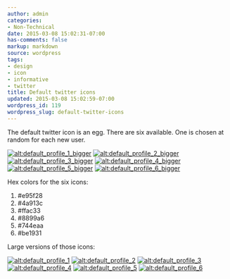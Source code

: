 ```yaml
---
author: admin
categories:
- Non-Technical
date: 2015-03-08 15:02:31-07:00
has-comments: false
markup: markdown
source: wordpress
tags:
- design
- icon
- informative
- twitter
title: Default twitter icons
updated: 2015-03-08 15:02:59-07:00
wordpress_id: 119
wordpress_slug: default-twitter-icons
---
```

The default twitter icon is an egg. There are six available. One is chosen at random for each new user.

[![alt:default_profile_1_bigger](https://blog.za3k.com/wp-content/uploads/2015/03/default_profile_1_bigger.png)](https://blog.za3k.com/wp-content/uploads/2015/03/default_profile_1_bigger.png) [![alt:default_profile_2_bigger](https://blog.za3k.com/wp-content/uploads/2015/03/default_profile_2_bigger.png)](https://blog.za3k.com/wp-content/uploads/2015/03/default_profile_2_bigger.png) [![alt:default_profile_3_bigger](https://blog.za3k.com/wp-content/uploads/2015/03/default_profile_3_bigger.png)](https://blog.za3k.com/wp-content/uploads/2015/03/default_profile_3_bigger.png) [![alt:default_profile_4_bigger](https://blog.za3k.com/wp-content/uploads/2015/03/default_profile_4_bigger.png)](https://blog.za3k.com/wp-content/uploads/2015/03/default_profile_4_bigger.png) [![alt:default_profile_5_bigger](https://blog.za3k.com/wp-content/uploads/2015/03/default_profile_5_bigger.png)](https://blog.za3k.com/wp-content/uploads/2015/03/default_profile_5_bigger.png) [![alt:default_profile_6_bigger](https://blog.za3k.com/wp-content/uploads/2015/03/default_profile_6_bigger.png)](https://blog.za3k.com/wp-content/uploads/2015/03/default_profile_6_bigger.png)

Hex colors for the six icons:

1.  #e95f28
2.  #4a913c
3.  #ffac33
4.  #8899a6
5.  #744eaa
6.  #be1931

Large versions of those icons:

[![alt:default_profile_1](https://blog.za3k.com/wp-content/uploads/2015/03/default_profile_1-300x300.png)](https://blog.za3k.com/wp-content/uploads/2015/03/default_profile_1.png) [![alt:default_profile_2](https://blog.za3k.com/wp-content/uploads/2015/03/default_profile_2-300x300.png)](https://blog.za3k.com/wp-content/uploads/2015/03/default_profile_2.png) [![alt:default_profile_3](https://blog.za3k.com/wp-content/uploads/2015/03/default_profile_3-300x300.png)](https://blog.za3k.com/wp-content/uploads/2015/03/default_profile_3.png) [![alt:default_profile_4](https://blog.za3k.com/wp-content/uploads/2015/03/default_profile_4-300x300.png)](https://blog.za3k.com/wp-content/uploads/2015/03/default_profile_4.png) [![alt:default_profile_5](https://blog.za3k.com/wp-content/uploads/2015/03/default_profile_5-300x300.png)](https://blog.za3k.com/wp-content/uploads/2015/03/default_profile_5.png) [![alt:default_profile_6](https://blog.za3k.com/wp-content/uploads/2015/03/default_profile_6-300x300.png)](https://blog.za3k.com/wp-content/uploads/2015/03/default_profile_6.png)
